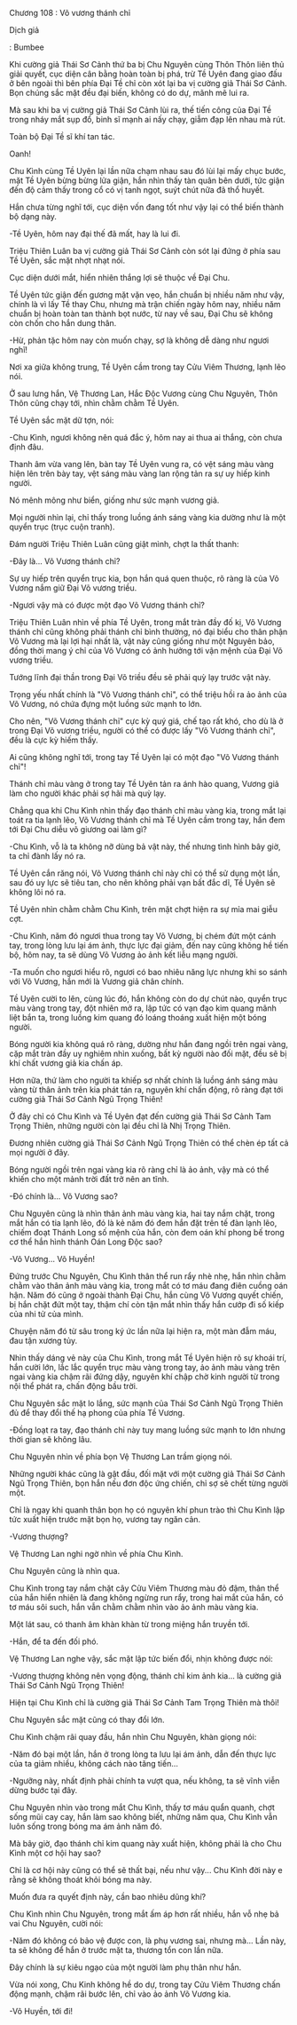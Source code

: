 




Chương 108 : Võ vương thánh chỉ


Dịch giả

: Bumbee

Khi cường giả Thái Sơ Cảnh thứ ba bị Chu Nguyên cùng Thôn Thôn liên thủ giải quyết, cục diện cân bằng hoàn toàn bị phá, trừ Tề Uyên đang giao đấu ở bên ngoài thì bên phía Đại Tề chỉ còn xót lại ba vị cường giả Thái Sơ Cảnh. Bọn chúng sắc mặt đều đại biến, không có do dự, mãnh mẽ lui ra.

Mà sau khi ba vị cường giả Thái Sơ Cảnh lùi ra, thế tiến công của Đại Tề trong nháy mắt sụp đổ, binh sĩ mạnh ai nấy chạy, giẫm đạp lên nhau mà rút.

Toàn bộ Đại Tề sĩ khí tan tác.

Oanh!

Chu Kình cùng Tề Uyên lại lần nữa chạm nhau sau đó lùi lại mấy chục bước, mặt Tề Uyên bừng bừng lửa giận, hắn nhìn thấy tàn quân bên dưới, tức giận đến độ cảm thấy trong cổ có vị tanh ngọt, suýt chút nữa đã thổ huyết.

Hắn chưa từng nghĩ tới, cục diện vốn đang tốt như vậy lại có thể biến thành bộ dạng này.

-Tề Uyên, hôm nay đại thế đã mất, hay là lui đi.

Triệu Thiên Luân ba vị cường giả Thái Sơ Cảnh còn sót lại đứng ở phía sau Tề Uyên, sắc mặt nhợt nhạt nói.

Cục diện dưới mắt, hiển nhiên thắng lợi sẽ thuộc về Đại Chu.

Tề Uyên tức giận đến gương mặt vặn vẹo, hắn chuẩn bị nhiều năm như vậy, chính là vì lấy Tề thay Chu, nhưng mà trận chiến ngày hôm nay, nhiều năm chuẩn bị hoàn toàn tan thành bọt nước, từ nay về sau, Đại Chu sẽ không còn chốn cho hắn dung thân.

-Hừ, phản tặc hôm nay còn muốn chạy, sợ là không dễ dàng như ngươi nghĩ!

Nơi xa giữa không trung, Tề Uyên cầm trong tay Cửu Viêm Thương, lạnh lẽo nói.

Ở sau lưng hắn, Vệ Thương Lan, Hắc Độc Vương cùng Chu Nguyên, Thôn Thôn cũng chạy tới, nhìn chằm chằm Tề Uyên.

Tề Uyên sắc mặt dữ tợn, nói:

-Chu Kình, ngươi không nên quá đắc ý, hôm nay ai thua ai thắng, còn chưa định đâu.

Thanh âm vừa vang lên, bàn tay Tề Uyên vung ra, có vệt sáng màu vàng hiện lên trên bày tay, vệt sáng màu vàng lan rộng tản ra sự uy hiếp kinh người.

Nó mênh mông như biển, giống như sức mạnh vương giả.

Mọi người nhìn lại, chỉ thấy trong luồng ánh sáng vàng kia dường như là một quyển trục (trục cuộn tranh).

Đám người Triệu Thiên Luân cũng giật mình, chợt la thất thanh:

-Đây là... Võ Vương thánh chỉ?

Sự uy hiếp trên quyển trục kia, bọn hắn quá quen thuộc, rõ ràng là của Võ Vương nắm giữ Đại Võ vương triều.

-Ngươi vậy mà có được một đạo Võ Vương thánh chỉ?

Triệu Thiên Luân nhìn về phía Tề Uyên, trong mắt tràn đầy đố kị, Võ Vương thánh chỉ cũng không phải thánh chỉ bình thường, nó đại biểu cho thân phận Võ Vương mà lại lợi hại nhất là, vật này cũng giống như một Nguyên bảo, đồng thời mang ý chỉ của Võ Vương có ảnh hưởng tới vận mệnh của Đại Võ vương triều.

Tướng lĩnh đại thần trong Đại Võ triều đều sẽ phải quỳ lạy trước vật này.

Trọng yếu nhất chính là "Võ Vương thánh chỉ", có thể triệu hồi ra ảo ảnh của Võ Vương, nó chứa đựng một luồng sức mạnh to lớn.

Cho nên, "Võ Vương thánh chỉ" cực kỳ quý giá, chế tạo rất khó, cho dù là ở trong Đại Võ vương triều, người có thể có được lấy "Võ Vương thánh chỉ", đều là cực kỳ hiếm thấy.

Ai cũng không nghĩ tới, trong tay Tề Uyên lại có một đạo "Võ Vương thánh chỉ"!

Thánh chỉ màu vàng ở trong tay Tề Uyên tản ra ánh hào quang, Vương giả làm cho người khác phải sợ hãi mà quỳ lạy.

Chẳng qua khi Chu Kình nhìn thấy đạo thánh chỉ màu vàng kia, trong mắt lại toát ra tia lạnh lẽo, Võ Vương thánh chỉ mà Tề Uyên cầm trong tay, hắn đem tới Đại Chu diễu võ giương oai làm gì?

-Chu Kình, vỗ là ta không nỡ dùng bả vật này, thế nhưng tình hình bây giờ, ta chỉ đành lấy nó ra.

Tề Uyên cắn răng nói, Võ Vương thánh chỉ này chỉ có thể sử dụng một lần, sau đó uy lực sẽ tiêu tan, cho nên không phải vạn bất đắc dĩ, Tề Uyên sẽ không lôi nó ra.

Tề Uyên nhìn chằm chằm Chu Kình, trên mặt chợt hiện ra sự mỉa mai giễu cợt.

-Chu Kình, năm đó ngươi thua trong tay Võ Vương, bị chém đứt một cánh tay, trong lòng lưu lại ám ảnh, thực lực đại giảm, đến nay cũng không hề tiến bộ, hôm nay, ta sẽ dùng Võ Vương ảo ảnh kết liễu mạng người.

-Ta muốn cho ngươi hiểu rõ, ngươi có bao nhiêu năng lực nhưng khi so sánh với Võ Vương, hắn mới là Vương giả chân chính.

Tề Uyên cười to lên, cùng lúc đó, hắn không còn do dự chút nào, quyển trục màu vàng trong tay, đột nhiên mở ra, lập tức có vạn đạo kim quang mãnh liệt bắn ta, trong luồng kim quang đó loáng thoáng xuất hiện một bóng người.

Bóng người kia không quá rõ ràng, dường như hắn đang ngồi trên ngai vàng, cặp mắt tràn đầy uy nghiêm nhìn xuống, bất kỳ người nào đối mặt, đều sẽ bị khí chất vương giả kia chấn áp.

Hơn nữa, thứ làm cho người ta khiếp sợ nhất chính là luồng ánh sáng màu vàng từ thân ảnh trên kia phát tán ra, nguyên khí chấn động, rõ ràng đạt tới cường giả Thái Sơ Cảnh Ngũ Trọng Thiên!

Ở đây chỉ có Chu Kình và Tề Uyên đạt đến cường giả Thái Sơ Cảnh Tam Trọng Thiên, những người còn lại đều chỉ là Nhị Trọng Thiên.

Đương nhiên cường giả Thái Sơ Cảnh Ngũ Trọng Thiên có thể chèn ép tất cả mọi người ở đây.

Bóng người ngồi trên ngai vàng kia rõ ràng chỉ là ảo ảnh, vậy mà có thể khiến cho một mảnh trời đất trở nên an tĩnh.

-Đó chính là... Võ Vương sao?

Chu Nguyên cũng là nhìn thân ảnh màu vàng kia, hai tay nắm chặt, trong mắt hắn có tia lạnh lẽo, đó là kẻ năm đó đem hắn đặt trên tế đàn lạnh lẽo, chiếm đoạt Thánh Long số mệnh của hắn, còn đem oán khí phong bế trong cơ thể hắn hình thánh Oán Long Độc sao?

-Võ Vương... Võ Huyền!

Đứng trước Chu Nguyên, Chu Kình thân thể run rẩy nhè nhẹ, hắn nhìn chằm chằm vào thân ảnh màu vàng kia, trong mắt có tơ máu đang điên cuồng oán hận. Năm đó cũng ở ngoài thành Đại Chu, hắn cùng Võ Vương quyết chiến, bị hắn chặt đứt một tay, thậm chí còn tận mắt nhìn thấy hắn cướp đi số kiếp của nhi tử của mình.

Chuyện năm đó từ sâu trong ký ức lần nữa lại hiện ra, một màn đẫm máu, đau tận xương tủy.

Nhìn thấy dáng vẻ này của Chu Kình, trong mắt Tề Uyên hiện rõ sự khoái trí, hắn cười lớn, lắc lắc quyển trục màu vàng trong tay, ảo ảnh màu vàng trên ngai vàng kia chậm rãi đứng dậy, nguyên khí chập chờ kinh người từ trong nội thể phát ra, chấn động bầu trời.

Chu Nguyên sắc mặt lo lắng, sức mạnh của Thái Sơ Cảnh Ngũ Trọng Thiên đủ để thay đổi thế hạ phong của phía Tề Vương.

-Đồng loạt ra tay, đạo thánh chỉ này tuy mang luồng sức mạnh to lớn nhưng thời gian sẽ không lâu.

Chu Nguyên nhìn về phía bọn Vệ Thương Lan trầm giọng nói.

Những người khác cũng là gật đầu, đối mặt với một cường giả Thái Sơ Cảnh Ngũ Trọng Thiên, bọn hắn nếu đơn độc ứng chiến, chỉ sợ sẽ chết từng người một.

Chỉ là ngay khi quanh thân bọn họ có nguyên khí phun trào thì Chu Kình lập tức xuất hiện trước mặt bọn họ, vương tay ngăn cản.

-Vương thượng?

Vệ Thương Lan nghi ngờ nhìn về phía Chu Kình.

Chu Nguyên cũng là nhìn qua.

Chu Kình trong tay nắm chặt cây Cửu Viêm Thương màu đỏ đậm, thân thể của hắn hiển nhiên là đang không ngừng run rẩy, trong hai mắt của hắn, có tơ máu sôi such, hắn vẫn chằm chằm nhìn vào ảo ảnh màu vàng kia.

Một lát sau, có thanh âm khàn khàn từ trong miệng hắn truyền tới.

-Hắn, để ta đến đối phó.

Vệ Thương Lan nghe vậy, sắc mặt lập tức biến đổi, nhịn không được nói:

-Vương thượng không nên vọng động, thánh chỉ kim ảnh kia... là cường giả Thái Sơ Cảnh Ngũ Trọng Thiên!

Hiện tại Chu Kình chỉ là cường giả Thái Sơ Cảnh Tam Trọng Thiên mà thôi!

Chu Nguyên sắc mặt cũng có thay đổi lớn.

Chu Kình chậm rãi quay đầu, hắn nhìn Chu Nguyên, khàn giọng nói:

-Năm đó bại một lần, hắn ở trong lòng ta lưu lại ám ảnh, dẫn đến thực lực của ta giảm nhiều, không cách nào tăng tiến...

-Ngưỡng này, nhất định phải chính ta vượt qua, nếu không, ta sẽ vĩnh viễn dừng bước tại đây.

Chu Nguyên nhìn vào trong mắt Chu Kình, thấy tơ máu quẩn quanh, chợt sống mũi cay cay, hắn làm sao không biết, những năm qua, Chu Kình vẫn luôn sống trong bóng ma ám ảnh năm đó.

Mà bây giờ, đạo thánh chỉ kim quang này xuất hiện, không phải là cho Chu Kình một cơ hội hay sao?

Chỉ là cơ hội này cũng có thể sẽ thất bại, nếu như vậy... Chu Kình đời này e rằng sẽ không thoát khỏi bóng ma này.

Muốn đưa ra quyết định này, cần bao nhiêu dũng khí?

Chu Kình nhìn Chu Nguyên, trong mắt ấm áp hơn rất nhiều, hắn vỗ nhẹ bả vai Chu Nguyên, cười nói:

-Năm đó không có bảo vệ được con, là phụ vương sai, nhưng mà... Lần này, ta sẽ không để hắn ở trước mặt ta, thương tổn con lần nữa.

Đây chính là sự kiêu ngạo của một người làm phụ thân như hắn.

Vừa nói xong, Chu Kinh không hề do dự, trong tay Cửu Viêm Thương chấn động mạnh, chậm rãi bước lên, chỉ vào ảo ảnh Võ Vương kia.

-Võ Huyền, tới đi!




